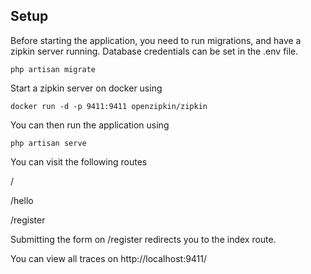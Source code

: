 ## Setup

Before starting the application, you need to run migrations, and have a zipkin server running. 
Database credentials can be set in the .env file.

`php artisan migrate`

Start a zipkin server on docker using

`docker run -d -p 9411:9411 openzipkin/zipkin`

You can then run the application using

`php artisan serve`

You can visit the following routes

/

/hello

/register

Submitting the form on /register redirects you to the index route.

You can view all traces on http://localhost:9411/
